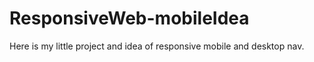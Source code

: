 # ResponsiveWeb-mobileIdea
Here is my little project and idea of responsive mobile and desktop nav.
